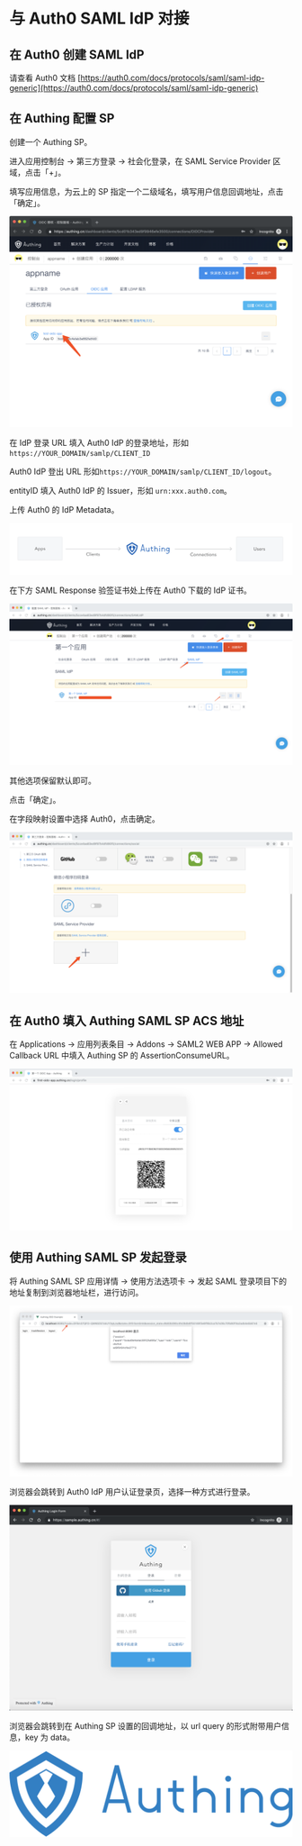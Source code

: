 # 与 Auth0 SAML IdP 对接

## 在 Auth0 创建 SAML IdP

请查看 Auth0 文档 [https://auth0.com/docs/protocols/saml/saml-idp-generic](https://auth0.com/docs/protocols/saml/saml-idp-generic)

## 在 Authing 配置 SP

创建一个 Authing SP。

进入应用控制台 -&gt; 第三方登录 -&gt; 社会化登录，在 SAML Service Provider 区域，点击「+」。

填写应用信息，为云上的 SP 指定一个二级域名，填写用户信息回调地址，点击「确定」。

![](../../../.gitbook/assets/image%20%2898%29.png)

在 IdP 登录 URL 填入 Auth0 IdP 的登录地址，形如`https://YOUR_DOMAIN/samlp/CLIENT_ID`

Auth0 IdP 登出 URL 形如`https://YOUR_DOMAIN/samlp/CLIENT_ID/logout`。

entityID 填入 Auth0 IdP 的 Issuer，形如 `urn:xxx.auth0.com`。

上传 Auth0 的 IdP Metadata。

![&#x586B;&#x5199; SAML IdP &#x57FA;&#x672C;&#x4FE1;&#x606F;&#x5E76;&#x4E0A;&#x4F20; IdP Metadata](../../../.gitbook/assets/image%20%28102%29.png)

在下方 SAML Response 验签证书处上传在 Auth0 下载的 IdP 证书。

![&#x4E0A;&#x4F20; auth0 IdP &#x7684;&#x8BC1;&#x4E66;](../../../.gitbook/assets/image%20%28192%29.png)

其他选项保留默认即可。

点击「确定」。

在字段映射设置中选择 Auth0，点击确定。

![&#x914D;&#x7F6E;&#x5B57;&#x6BB5;&#x6620;&#x5C04;](../../../.gitbook/assets/image%20%28188%29.png)

## 在 Auth0 填入 Authing SAML SP ACS 地址

在 Applications -&gt; 应用列表条目 -&gt; Addons -&gt; SAML2 WEB APP -&gt; Allowed Callback URL 中填入 Authing SP 的 AssertionConsumeURL。

![&#x586B;&#x5165; Authing SP &#x7684; ACS &#x5730;&#x5740;](../../../.gitbook/assets/image%20%2843%29.png)

## 使用 Authing SAML SP 发起登录

将 Authing SAML SP 应用详情 -&gt; 使用方法选项卡 -&gt; 发起 SAML 登录项目下的地址复制到浏览器地址栏，进行访问。

![](../../../.gitbook/assets/image%20%28109%29.png)

浏览器会跳转到 Auth0 IdP 用户认证登录页，选择一种方式进行登录。

![](../../../.gitbook/assets/image%20%28226%29.png)

浏览器会跳转到在 Authing SP 设置的回调地址，以 url query 的形式附带用户信息，key 为 data。

![](../../../.gitbook/assets/image%20%28344%29.png)

